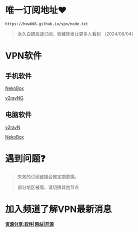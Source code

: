 # 唯一订阅地址❤️

```
https://hew666.github.io/vpn/node.txt
```
> 永久白嫖高速订阅，收藏转发让更多人看到 （2024/08/04）

# VPN软件
## 手机软件
[NekoBox](https://github.com/MatsuriDayo/NekoBoxForAndroid/releases)

[v2rayNG](https://github.com/2dust/v2rayNG/releases)

## 电脑软件
[v2rayN](https://github.com/2dust/v2rayN/releases)

[NekoBox](https://github.com/MatsuriDayo/nekoray/releases)

# 遇到问题❓
 > 失效的订阅链接会被定期更换。
 >   
 > 部分地区被墙，请切换其他节点
 
# 加入频道了解VPN最新消息
 
**[资源分享:软件|网站|开源](https://t.me/txwl666)** 
